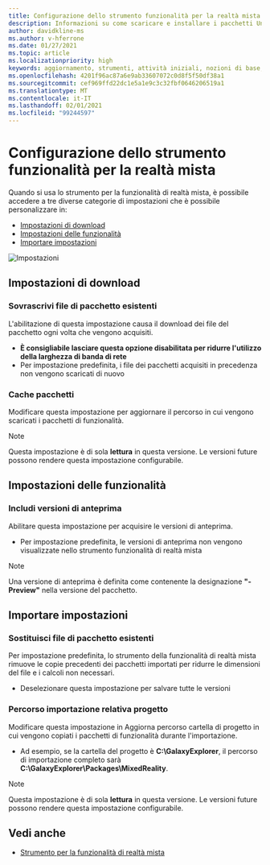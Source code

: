 ```yaml
---
title: Configurazione dello strumento funzionalità per la realtà mista
description: Informazioni su come scaricare e installare i pacchetti Unity per la realtà mista dallo strumento per la funzionalità MR per lo sviluppo di HoloLens e VR.
author: davidkline-ms
ms.author: v-hferrone
ms.date: 01/27/2021
ms.topic: article
ms.localizationpriority: high
keywords: aggiornamento, strumenti, attività iniziali, nozioni di base, unity, visual studio, toolkit, visore VR realtà mista, visore VR di windows mixed reality, visore per realtà virtuale, installazione, Windows, HoloLens, emulatore, unreal, openxr
ms.openlocfilehash: 4201f96ac87a6e9ab33607072c0d8f5f50df38a1
ms.sourcegitcommit: cef969ffd22dc1e5a1e9c3c32fbf0646206519a1
ms.translationtype: MT
ms.contentlocale: it-IT
ms.lasthandoff: 02/01/2021
ms.locfileid: "99244597"
---
```

# <a name="configuring-the-mixed-reality-feature-tool"></a>Configurazione dello strumento funzionalità per la realtà mista

Quando si usa lo strumento per la funzionalità di realtà mista, è possibile accedere a tre diverse categorie di impostazioni che è possibile personalizzare in:

* [Impostazioni di download](#download-settings)
* [Impostazioni delle funzionalità](#feature-settings)
* [Importare impostazioni](#import-settings)

![Impostazioni](images/FeatureToolSettings.png)

## <a name="download-settings"></a>Impostazioni di download

### <a name="overwrite-existing-package-files"></a>Sovrascrivi file di pacchetto esistenti

L'abilitazione di questa impostazione causa il download dei file del pacchetto ogni volta che vengono acquisiti. 
* **È consigliabile lasciare questa opzione disabilitata per ridurre l'utilizzo della larghezza di banda di rete**
* Per impostazione predefinita, i file dei pacchetti acquisiti in precedenza non vengono scaricati di nuovo

### <a name="package-cache"></a>Cache pacchetti

Modificare questa impostazione per aggiornare il percorso in cui vengono scaricati i pacchetti di funzionalità.

> [!NOTE]
> Questa impostazione è di sola **lettura** in questa versione. Le versioni future possono rendere questa impostazione configurabile.

## <a name="feature-settings"></a>Impostazioni delle funzionalità

### <a name="include-preview-releases"></a>Includi versioni di anteprima

Abilitare questa impostazione per acquisire le versioni di anteprima.
* Per impostazione predefinita, le versioni di anteprima non vengono visualizzate nello strumento funzionalità di realtà mista 

> [!NOTE]
> Una versione di anteprima è definita come contenente la designazione **"-Preview"** nella versione del pacchetto.

## <a name="import-settings"></a>Importare impostazioni

### <a name="replace-existing-package-files"></a>Sostituisci file di pacchetto esistenti

Per impostazione predefinita, lo strumento della funzionalità di realtà mista rimuove le copie precedenti dei pacchetti importati per ridurre le dimensioni del file e i calcoli non necessari. 
* Deselezionare questa impostazione per salvare tutte le versioni

### <a name="project-relative-import-path"></a>Percorso importazione relativa progetto

Modificare questa impostazione in Aggiorna percorso cartella di progetto in cui vengono copiati i pacchetti di funzionalità durante l'importazione. 
* Ad esempio, se la cartella del progetto è **C:\GalaxyExplorer**, il percorso di importazione completo sarà **C:\GalaxyExplorer\Packages\MixedReality**.

> [!NOTE]
> Questa impostazione è di sola **lettura** in questa versione. Le versioni future possono rendere questa impostazione configurabile.

## <a name="see-also"></a>Vedi anche

- [Strumento per la funzionalità di realtà mista](welcome-to-mr-feature-tool.md)